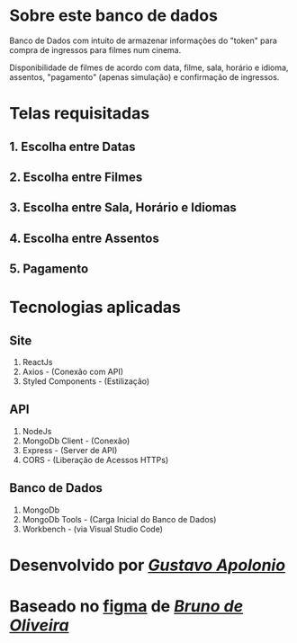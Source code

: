 # Sobre este banco de dados

Banco de Dados com intuito de armazenar informações do "token" para compra de ingressos para filmes num cinema.

Disponibilidade de filmes de acordo com data, filme, sala, horário e idioma, assentos, "pagamento" (apenas simulação) e confirmação de ingressos.

# Telas requisitadas

## 1. Escolha entre Datas

## 2. Escolha entre Filmes

## 3. Escolha entre Sala, Horário e Idiomas

## 4. Escolha entre Assentos

## 5. Pagamento

# Tecnologias aplicadas

## Site

1. ReactJs
2. Axios - (Conexão com API)
3. Styled Components - (Estilização)

## API 

1. NodeJs
2. MongoDb Client - (Conexão)
3. Express - (Server de API)
4. CORS - (Liberação de Acessos HTTPs)

## Banco de Dados

1. MongoDb
2. MongoDb Tools - (Carga Inicial do Banco de Dados)
3. Workbench - (via Visual Studio Code)

# Desenvolvido por [_Gustavo Apolonio_ ](https://github.com/Gustavo-Apolonio)

# Baseado no [figma](https://www.figma.com/file/JPXDwLqVgkkqVRGJGZA2rf/Imers%C3%A3o-MERN-Jul21?node-id=60%3A411) de [_Bruno de Oliveira_](https://github.com/BrunoOliveiraSP)
